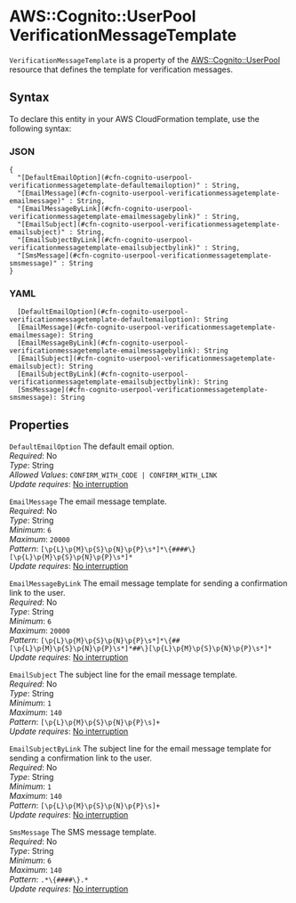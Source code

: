 # AWS::Cognito::UserPool VerificationMessageTemplate<a name="aws-properties-cognito-userpool-verificationmessagetemplate"></a>

`VerificationMessageTemplate` is a property of the [AWS::Cognito::UserPool](https://docs.aws.amazon.com/AWSCloudFormation/latest/UserGuide/aws-resource-cognito-userpool.html) resource that defines the template for verification messages\.

## Syntax<a name="aws-properties-cognito-userpool-verificationmessagetemplate-syntax"></a>

To declare this entity in your AWS CloudFormation template, use the following syntax:

### JSON<a name="aws-properties-cognito-userpool-verificationmessagetemplate-syntax.json"></a>

```
{
  "[DefaultEmailOption](#cfn-cognito-userpool-verificationmessagetemplate-defaultemailoption)" : String,
  "[EmailMessage](#cfn-cognito-userpool-verificationmessagetemplate-emailmessage)" : String,
  "[EmailMessageByLink](#cfn-cognito-userpool-verificationmessagetemplate-emailmessagebylink)" : String,
  "[EmailSubject](#cfn-cognito-userpool-verificationmessagetemplate-emailsubject)" : String,
  "[EmailSubjectByLink](#cfn-cognito-userpool-verificationmessagetemplate-emailsubjectbylink)" : String,
  "[SmsMessage](#cfn-cognito-userpool-verificationmessagetemplate-smsmessage)" : String
}
```

### YAML<a name="aws-properties-cognito-userpool-verificationmessagetemplate-syntax.yaml"></a>

```
  [DefaultEmailOption](#cfn-cognito-userpool-verificationmessagetemplate-defaultemailoption): String
  [EmailMessage](#cfn-cognito-userpool-verificationmessagetemplate-emailmessage): String
  [EmailMessageByLink](#cfn-cognito-userpool-verificationmessagetemplate-emailmessagebylink): String
  [EmailSubject](#cfn-cognito-userpool-verificationmessagetemplate-emailsubject): String
  [EmailSubjectByLink](#cfn-cognito-userpool-verificationmessagetemplate-emailsubjectbylink): String
  [SmsMessage](#cfn-cognito-userpool-verificationmessagetemplate-smsmessage): String
```

## Properties<a name="aws-properties-cognito-userpool-verificationmessagetemplate-properties"></a>

`DefaultEmailOption`  <a name="cfn-cognito-userpool-verificationmessagetemplate-defaultemailoption"></a>
The default email option\.  
*Required*: No  
*Type*: String  
*Allowed Values*: `CONFIRM_WITH_CODE | CONFIRM_WITH_LINK`  
*Update requires*: [No interruption](https://docs.aws.amazon.com/AWSCloudFormation/latest/UserGuide/using-cfn-updating-stacks-update-behaviors.html#update-no-interrupt)

`EmailMessage`  <a name="cfn-cognito-userpool-verificationmessagetemplate-emailmessage"></a>
The email message template\.  
*Required*: No  
*Type*: String  
*Minimum*: `6`  
*Maximum*: `20000`  
*Pattern*: `[\p{L}\p{M}\p{S}\p{N}\p{P}\s*]*\{####\}[\p{L}\p{M}\p{S}\p{N}\p{P}\s*]*`  
*Update requires*: [No interruption](https://docs.aws.amazon.com/AWSCloudFormation/latest/UserGuide/using-cfn-updating-stacks-update-behaviors.html#update-no-interrupt)

`EmailMessageByLink`  <a name="cfn-cognito-userpool-verificationmessagetemplate-emailmessagebylink"></a>
The email message template for sending a confirmation link to the user\.  
*Required*: No  
*Type*: String  
*Minimum*: `6`  
*Maximum*: `20000`  
*Pattern*: `[\p{L}\p{M}\p{S}\p{N}\p{P}\s*]*\{##[\p{L}\p{M}\p{S}\p{N}\p{P}\s*]*##\}[\p{L}\p{M}\p{S}\p{N}\p{P}\s*]*`  
*Update requires*: [No interruption](https://docs.aws.amazon.com/AWSCloudFormation/latest/UserGuide/using-cfn-updating-stacks-update-behaviors.html#update-no-interrupt)

`EmailSubject`  <a name="cfn-cognito-userpool-verificationmessagetemplate-emailsubject"></a>
The subject line for the email message template\.  
*Required*: No  
*Type*: String  
*Minimum*: `1`  
*Maximum*: `140`  
*Pattern*: `[\p{L}\p{M}\p{S}\p{N}\p{P}\s]+`  
*Update requires*: [No interruption](https://docs.aws.amazon.com/AWSCloudFormation/latest/UserGuide/using-cfn-updating-stacks-update-behaviors.html#update-no-interrupt)

`EmailSubjectByLink`  <a name="cfn-cognito-userpool-verificationmessagetemplate-emailsubjectbylink"></a>
The subject line for the email message template for sending a confirmation link to the user\.  
*Required*: No  
*Type*: String  
*Minimum*: `1`  
*Maximum*: `140`  
*Pattern*: `[\p{L}\p{M}\p{S}\p{N}\p{P}\s]+`  
*Update requires*: [No interruption](https://docs.aws.amazon.com/AWSCloudFormation/latest/UserGuide/using-cfn-updating-stacks-update-behaviors.html#update-no-interrupt)

`SmsMessage`  <a name="cfn-cognito-userpool-verificationmessagetemplate-smsmessage"></a>
The SMS message template\.  
*Required*: No  
*Type*: String  
*Minimum*: `6`  
*Maximum*: `140`  
*Pattern*: `.*\{####\}.*`  
*Update requires*: [No interruption](https://docs.aws.amazon.com/AWSCloudFormation/latest/UserGuide/using-cfn-updating-stacks-update-behaviors.html#update-no-interrupt)